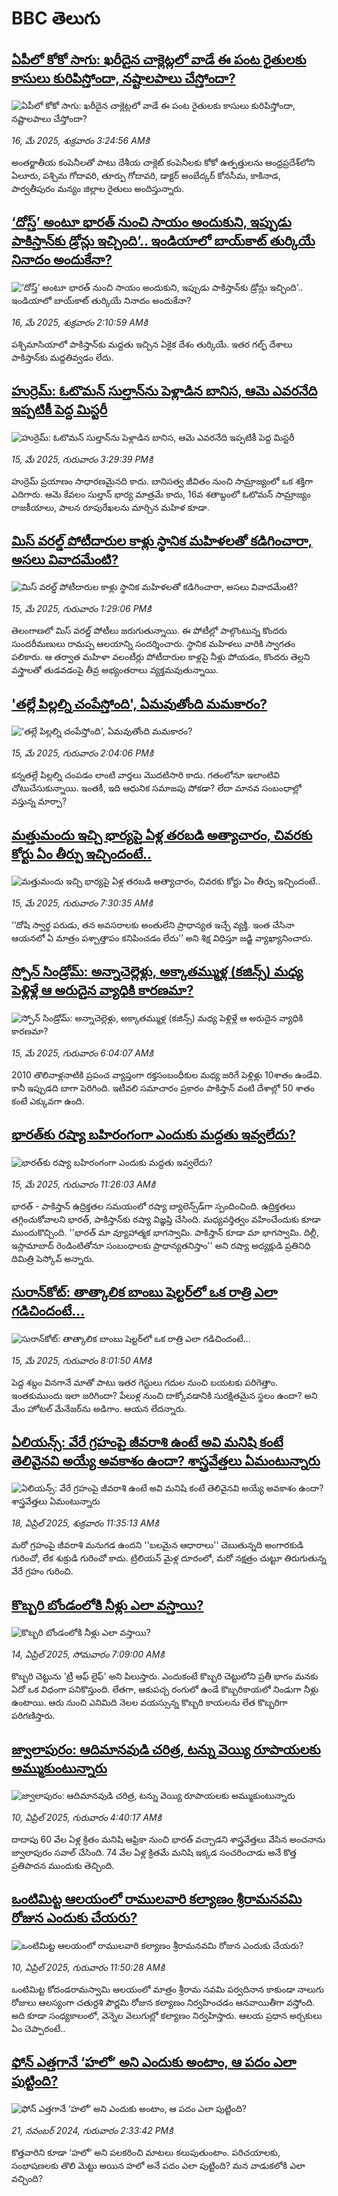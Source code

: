 # BBC తెలుగు## [ఏపీలో కోకో సాగు: ఖరీదైన చాక్లెట్లలో వాడే ఈ పంట రైతులకు కాసులు కురిపిస్తోందా, నష్టాలపాలు చేస్తోందా?](https://www.bbc.com/telugu/articles/cly3n1d2gz9o?at_campaign=githubrss)![ఏపీలో కోకో సాగు: ఖరీదైన చాక్లెట్లలో వాడే ఈ పంట రైతులకు కాసులు కురిపిస్తోందా, నష్టాలపాలు చేస్తోందా?](https://ichef.bbci.co.uk/ace/standard/240/cpsprodpb/e210/live/5a839640-31ff-11f0-9d71-39e0857336a2.jpg)_16, మే 2025, శుక్రవారం 3:24:56 AMకి_అంతర్జాతీయ కంపెనీలతో పాటు దేశీయ చాక్లెట్‌ కంపెనీలకు కోకో ఉత్పత్తులను ఆంధ్రప్రదేశ్‌లోని ఏలూరు, పశ్చిమ గోదావరి, తూర్పు గోదావరి, డాక్టర్‌ అంబేద్కర్‌ కోనసీమ, కాకినాడ, పార్వతీపురం మన్యం జిల్లాల రైతులు అందిస్తున్నారు.## [‘దోస్త్’ అంటూ భారత్‌‌ నుంచి  సాయం అందుకుని, ఇప్పుడు పాకిస్తాన్‌కు డ్రోన్లు ఇచ్చింది’.. ఇండియాలో బాయ్‌కాట్ తుర్కియే నినాదం అందుకేనా?](https://www.bbc.com/telugu/articles/clyg5v30l7no?at_campaign=githubrss)![‘దోస్త్’ అంటూ భారత్‌‌ నుంచి  సాయం అందుకుని, ఇప్పుడు పాకిస్తాన్‌కు డ్రోన్లు ఇచ్చింది’.. ఇండియాలో బాయ్‌కాట్ తుర్కియే నినాదం అందుకేనా?](https://ichef.bbci.co.uk/ace/standard/240/cpsprodpb/9454/live/ffd96b00-31f6-11f0-badc-3ff23b984391.jpg)_16, మే 2025, శుక్రవారం 2:10:59 AMకి_పశ్చిమాసియాలో పాకిస్తాన్‌కు మద్దతు ఇచ్చిన ఏకైక దేశం తుర్కియే. ఇతర గల్ఫ్ దేశాలు పాకిస్తాన్‌కు మద్దతివ్వడం లేదు.## [హుర్రెమ్: ఓటొమన్ సుల్తాన్‌‌ను పెళ్లాడిన బానిస, ఆమె ఎవరనేది ఇప్పటికీ పెద్ద మిస్టరీ](https://www.bbc.com/telugu/articles/cx272lr9qj7o?at_campaign=githubrss)![హుర్రెమ్: ఓటొమన్ సుల్తాన్‌‌ను పెళ్లాడిన బానిస, ఆమె ఎవరనేది ఇప్పటికీ పెద్ద మిస్టరీ](https://ichef.bbci.co.uk/ace/standard/240/cpsprodpb/09d9/live/f64c0d60-2a8d-11f0-8ff1-59f5dcf8e9f5.jpg)_15, మే 2025, గురువారం 3:29:39 PMకి_హుర్రెమ్ ప్రయాణం సాధారణమైనది కాదు. బానిసత్వ జీవితం నుంచి సామ్రాజ్యంలో ఒక శక్తిగా ఎదిగారు. ఆమె కేవలం సుల్తాన్ భార్య మాత్రమే కాదు, 16వ శతాబ్దంలో ఓటొమన్ సామ్రాజ్యం రాజకీయాలు, పాలన రూపురేఖలను మార్చిన మహిళ కూడా.## [మిస్ వరల్డ్ పోటీదారుల కాళ్లు స్థానిక మహిళలతో కడిగించారా, అసలు వివాదమేంటి?](https://www.bbc.com/telugu/articles/c20nkx7pkpzo?at_campaign=githubrss)![మిస్ వరల్డ్ పోటీదారుల కాళ్లు స్థానిక మహిళలతో కడిగించారా, అసలు వివాదమేంటి?](https://ichef.bbci.co.uk/ace/standard/240/cpsprodpb/0730/live/37084340-3192-11f0-8ca4-cf9bdd8e2b45.jpg)_15, మే 2025, గురువారం 1:29:06 PMకి_తెలంగాణలో మిస్ వరల్డ్ పోటీలు జరుగుతున్నాయి. ఈ పోటీల్లో పాల్గొంటున్న కొందరు సుందరీమణులు రామప్ప ఆలయాన్ని సందర్శించారు. స్థానిక మహిళలు వారికి స్వాగతం పలికారు. ఆ తర్వాత మహిళా వలంటీర్లు పోటీదారుల కాళ్లపై నీళ్లు పోయడం, కొందరు తెల్లని వస్త్రాలతో తుడవడంపై తీవ్ర అభ్యంతరాలు వ్యక్తమవుతున్నాయి.## ['తల్లే పిల్లల్ని చంపేస్తోంది', ఏమవుతోంది మమకారం?](https://www.bbc.com/telugu/articles/c6296kye5p9o?at_campaign=githubrss)!['తల్లే పిల్లల్ని చంపేస్తోంది', ఏమవుతోంది మమకారం?](https://ichef.bbci.co.uk/ace/standard/240/cpsprodpb/afa9/live/b28f6c30-3194-11f0-8ca4-cf9bdd8e2b45.jpg)_15, మే 2025, గురువారం 2:04:06 PMకి_కన్నతల్లే పిల్లల్ని చంపడం లాంటి వార్తలు మొదటిసారి కాదు. గతంలోనూ ఇలాంటివి చోటుచేసుకున్నాయి. ఇంతకీ, ఇది ఆధునిక సమాజపు పోకడా? లేదా మానవ సంబంధాల్లో వస్తున్న మార్పా?## [మత్తుమందు ఇచ్చి భార్యపై ఏళ్ల తరబడి అత్యాచారం, చివరకు కోర్టు ఏం తీర్పు ఇచ్చిందంటే..](https://www.bbc.com/telugu/articles/czdy4mdyjy2o?at_campaign=githubrss)![మత్తుమందు ఇచ్చి భార్యపై ఏళ్ల తరబడి అత్యాచారం, చివరకు కోర్టు ఏం తీర్పు ఇచ్చిందంటే..](https://ichef.bbci.co.uk/ace/standard/240/cpsprodpb/29b1/live/34df1fc0-30e4-11f0-a23c-83a0dc8c6e05.png)_15, మే 2025, గురువారం 7:30:35 AMకి_‘‘దోషి స్వార్థ పరుడు, తన అవసరాలకు అంతులేని ప్రాధాన్యత ఇచ్చే వ్యక్తి. ఇంత చేసినా ఆయనలో ఏ మాత్రం పశ్చాత్తాపం కనిపించడం లేదు’’ అని శిక్ష విధిస్తూ జడ్జి వ్యాఖ్యానించారు.## [స్పోన్ సిండ్రోమ్: అన్నాచెల్లెళ్లు, అక్కాతమ్ముళ్ల (కజిన్స్) మధ్య పెళ్లిళ్లే ఆ అరుదైన వ్యాధికి కారణమా?](https://www.bbc.com/telugu/articles/c6287485w15o?at_campaign=githubrss)![స్పోన్ సిండ్రోమ్: అన్నాచెల్లెళ్లు, అక్కాతమ్ముళ్ల (కజిన్స్) మధ్య పెళ్లిళ్లే ఆ అరుదైన వ్యాధికి కారణమా?](https://ichef.bbci.co.uk/ace/standard/240/cpsprodpb/12a7/live/2106d8b0-30eb-11f0-92b4-d99be905cc56.jpg)_15, మే 2025, గురువారం 6:04:07 AMకి_2010 తొలినాళ్లనాటికి ప్రపంచ వ్యాప్తంగా రక్తసంబంధీకుల మధ్య జరిగే పెళ్లిళ్లు 10శాతం ఉండేవి. కానీ ఇప్పుడది బాగా పెరిగింది. ఇటీవలి సమాచారం ప్రకారం పాకిస్తాన్ వంటి దేశాల్లో 50 శాతం కంటే ఎక్కువగా ఉంది.## [భారత్‌కు రష్యా  బహిరంగంగా ఎందుకు  మద్దతు ఇవ్వలేదు?](https://www.bbc.com/telugu/articles/cpw7xr881x7o?at_campaign=githubrss)![భారత్‌కు రష్యా  బహిరంగంగా ఎందుకు  మద్దతు ఇవ్వలేదు?](https://ichef.bbci.co.uk/ace/standard/240/cpsprodpb/35ba/live/f093eff0-31a4-11f0-96c3-cf669419a2b0.jpg)_15, మే 2025, గురువారం 11:26:03 AMకి_భారత్ - పాకిస్తాన్ ఉద్రిక్తతల సమయంలో రష్యా బ్యాలెన్స్‌డ్‌గా స్పందించింది. ఉద్రిక్తతలు తగ్గించుకోవాలని భారత్, పాకిస్తాన్‌‌కు రష్యా విజ్ఞప్తి చేసింది. మధ్యవర్తిత్వం వహించేందుకు కూడా ముందుకొచ్చింది. ''భారత్ మా వ్యూహాత్మక భాగస్వామి. పాకిస్తాన్ కూడా మా భాగస్వామి. దిల్లీ, ఇస్లామాబాద్ రెండింటితోనూ సంబంధాలకు ప్రాధాన్యతనిస్తాం'' అని రష్యా అధ్యక్షుడి ప్రతినిధి దిమిత్రి పెస్కోవ్ అన్నారు.## [సురాన్‌కోట్: తాత్కాలిక బాంబు షెల్టర్‌లో ఒక రాత్రి ఎలా గడిచిందంటే...](https://www.bbc.com/telugu/articles/c1w3q19w0dro?at_campaign=githubrss)![సురాన్‌కోట్: తాత్కాలిక బాంబు షెల్టర్‌లో ఒక రాత్రి ఎలా గడిచిందంటే...](https://ichef.bbci.co.uk/ace/standard/240/cpsprodpb/8ed2/live/462fbfa0-30df-11f0-9fef-e7b453003b00.jpg)_15, మే 2025, గురువారం 8:01:50 AMకి_పెద్ద శబ్దం వినగానే మాతో పాటు ఇతర గెస్టులు గదుల నుంచి బయటకు పరిగెత్తాం. ఇంతకుముందు ఇలా జరిగిందా? పేలుళ్ల నుంచి దాక్కోవడానికి సురక్షితమైన స్థలం ఉందా? అని మేం హోటల్ మేనేజర్‌ను అడిగాం. ఆయన లేదన్నారు.## [ఏలియన్స్: వేరే గ్రహంపై జీవరాశి ఉంటే అవి మనిషి కంటే తెలివైనవి అయ్యే అవకాశం ఉందా? శాస్త్రవేత్తలు ఏమంటున్నారు](https://www.bbc.com/telugu/articles/cn7xelz1r85o?at_campaign=githubrss)![ఏలియన్స్: వేరే గ్రహంపై జీవరాశి ఉంటే అవి మనిషి కంటే తెలివైనవి అయ్యే అవకాశం ఉందా? శాస్త్రవేత్తలు ఏమంటున్నారు](https://ichef.bbci.co.uk/ace/standard/240/cpsprodpb/b07b/live/a29a56f0-1b9b-11f0-a455-cf1d5f751d2f.png)_18, ఏప్రిల్ 2025, శుక్రవారం 11:35:13 AMకి_మరో గ్రహంపై జీవరాశి మనుగడ ఉందని ''బలమైన ఆధారాలు'' చెబుతున్నది అంగారకుడి గురించో, లేక శుక్రుడి గురించో కాదు. ట్రిలియన్ మైళ్ల దూరంలో, మరో నక్షత్రం చుట్టూ తిరుగుతున్న వేరే గ్రహం గురించి.## [కొబ్బరి బోండంలోకి నీళ్లు ఎలా వస్తాయి?](https://www.bbc.com/telugu/articles/czjn4mzxxy8o?at_campaign=githubrss)![కొబ్బరి బోండంలోకి నీళ్లు ఎలా వస్తాయి?](https://ichef.bbci.co.uk/ace/standard/240/cpsprodpb/46c5/live/684a55e0-18fd-11f0-8b11-7756b7b808cc.jpg)_14, ఏప్రిల్ 2025, సోమవారం 7:09:00 AMకి_కొబ్బరి చెట్టును 'ట్రీ ఆఫ్ లైఫ్' అని పిలుస్తారు. ఎందుకంటే కొబ్బరి చెట్టులోని ప్రతీ భాగం మనకు ఏదో ఒక విధంగా పనికొస్తుంది. లేతగా, ఆకుపచ్చ రంగులో ఉండే కొబ్బరికాయలో నిండుగా నీళ్లు ఉంటాయి. ఆరు నుంచి ఎనిమిది నెలల వయస్సున్న కొబ్బరి కాయలను లేత కొబ్బరిగా పరిగణిస్తారు.## [జ్వాలాపురం: ఆదిమానవుడి చరిత్ర, టన్ను వెయ్యి రూపాయలకు అమ్ముకుంటున్నారు ](https://www.bbc.com/telugu/articles/creqqnwdd5qo?at_campaign=githubrss)![జ్వాలాపురం: ఆదిమానవుడి చరిత్ర, టన్ను వెయ్యి రూపాయలకు అమ్ముకుంటున్నారు ](https://ichef.bbci.co.uk/ace/standard/240/cpsprodpb/765e/live/b472e2d0-15b4-11f0-842b-a7355694993d.jpg)_10, ఏప్రిల్ 2025, గురువారం 4:40:17 AMకి_దాదాపు 60 వేల ఏళ్ల క్రితం మనిషి ఆఫ్రికా నుంచి భారత్ వచ్చాడని శాస్త్రవేత్తలు వేసిన అంచనాను జ్వాలాపురం సవాల్ చేసింది. 74 వేల ఏళ్ల క్రితమే మనిషి ఇక్కడ సంచరించాడు అనే కొత్త ప్రతిపాదన ముందుకు తెచ్చింది.## [ఒంటిమిట్ట ఆలయంలో రాములవారి కల్యాణం శ్రీరామనవమి రోజున ఎందుకు చేయరు?](https://www.bbc.com/telugu/articles/ce822j5e465o?at_campaign=githubrss)![ఒంటిమిట్ట ఆలయంలో రాములవారి కల్యాణం శ్రీరామనవమి రోజున ఎందుకు చేయరు?](https://ichef.bbci.co.uk/ace/standard/240/cpsprodpb/fed5/live/25534d40-1601-11f0-b58a-6113af226972.jpg)_10, ఏప్రిల్ 2025, గురువారం 11:50:28 AMకి_ఒంటిమిట్ట కోదండరామస్వామి ఆలయంలో మాత్రం శ్రీరామ నవమి పర్వదినాన కాకుండా నాలుగు రోజులు ఆలస్యంగా చతుర్దశి పౌర్ణమి రోజున కల్యాణం నిర్వహించడం ఆనవాయితీగా వస్తోంది. అది కూడా సంధ్యకాలంలో, వెన్నెల వెలుగుల్లో కల్యాణం నిర్వహిస్తారు. ఆలయ ప్రధాన అర్చకులు ఏం చెప్పారంటే..## [ఫోన్ ఎత్తగానే ‘హలో’ అని ఎందుకు అంటాం, ఆ పదం ఎలా పుట్టింది?](https://www.bbc.com/telugu/articles/cgj7x7gdjq4o?at_campaign=githubrss)![ఫోన్ ఎత్తగానే ‘హలో’ అని ఎందుకు అంటాం, ఆ పదం ఎలా పుట్టింది?](https://ichef.bbci.co.uk/ace/standard/240/cpsprodpb/0618/live/7a20ebb0-a807-11ef-b21e-5359bd56d02f.jpg)_21, నవంబర్ 2024, గురువారం 2:33:42 PMకి_కొత్తవారిని కూడా ‘హలో’ అని పలకరించి మాటలు కలుపుతుంటాం.  పరిచయాలకు, సంభాషణలకు తొలి మెట్టు అయిన హలో అనే పదం ఎలా పుట్టింది? మన వాడుకలోకి ఎలా వచ్చింది?